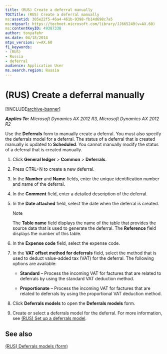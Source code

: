```yaml
---
title: (RUS) Create a deferral manually
TOCTitle: (RUS) Create a deferral manually
ms:assetid: 305e22f5-46a4-461b-9398-fb14d698c7a5
ms:mtpsurl: https://technet.microsoft.com/library/JJ665249(v=AX.60)
ms:contentKeyID: 49387338
author: tonyafehr
ms.date: 04/18/2014
mtps_version: v=AX.60
f1_keywords:
- (RUS)
- Russia
- deferral
audience: Application User
ms.search.region: Russia
---
```


# (RUS) Create a deferral manually 


[!INCLUDE[archive-banner](includes/archive-banner.md)]


_**Applies To:** Microsoft Dynamics AX 2012 R3, Microsoft Dynamics AX 2012 R2_

Use the **Deferrals** form to manually create a deferral. You must also specify the deferrals model for a deferral. The status of a deferral that is created manually is updated to **Scheduled**. You cannot manually modify the status of a deferral that is created manually.

1.  Click **General ledger** \> **Common** \> **Deferrals**.

2.  Press CTRL+N to create a new deferral.

3.  In the **Number** and **Name** fields, enter the unique identification number and name of the deferral.

4.  In the **Comment** field, enter a detailed description of the deferral.

5.  In the **Date attached** field, select the date when the deferral is created.
    

    > [!NOTE]
    > <P>The <STRONG>Table name</STRONG> field displays the name of the table that provides the source data that is used to generate the deferral. The <STRONG>Reference</STRONG> field displays the number of this table.</P>



6.  In the **Expense code** field, select the expense code.

7.  In the **VAT offset method for deferrals** field, select the method that is used to deduct value-added tax (VAT) for the deferral. The following options are available:
    
      - **Standard** – Process the incoming VAT for factures that are related to deferrals by using the standard VAT deduction method.
    
      - **Proportionate** – Process the incoming VAT for factures that are related to deferrals by using the proportional VAT deduction method.

8.  Click **Deferrals models** to open the **Deferrals models** form.

9.  Create or select a deferrals model for the deferral. For more information, see [(RUS) Set up a deferrals model](rus-set-up-a-deferrals-model.md).

## See also

[(RUS) Deferrals models (form)](https://technet.microsoft.com/library/jj678655\(v=ax.60\))

  


